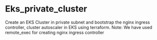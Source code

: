 # Eks_private_cluster
Create an EKS Cluster in private subnet and bootstrap the nginx ingress controller, cluster autoscaler in EKS using terraform.
Note: We have used remote_exec for creating nginx ingress controller
